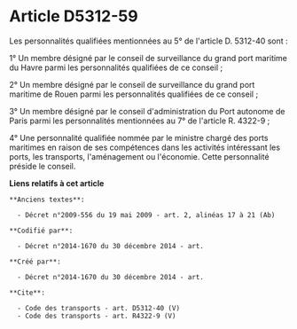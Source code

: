 # Article D5312-59

Les personnalités qualifiées mentionnées au 5° de l'article D. 5312-40 sont : 

1° Un membre désigné par le conseil de surveillance du grand port maritime du Havre parmi les personnalités qualifiées de ce
conseil ; 

2° Un membre désigné par le conseil de surveillance du grand port maritime de Rouen parmi les personnalités qualifiées de ce
conseil ; 

3° Un membre désigné par le conseil d'administration du Port autonome de Paris parmi les personnalités mentionnées au 7° de
l'article R. 4322-9 ; 

4° Une personnalité qualifiée nommée par le ministre chargé des ports maritimes en raison de ses compétences dans les
activités intéressant les ports, les transports, l'aménagement ou l'économie. Cette personnalité préside le conseil.

**Liens relatifs à cet article**

	**Anciens textes**:

	  - Décret n°2009-556 du 19 mai 2009 - art. 2, alinéas 17 à 21 (Ab)

	**Codifié par**:

	  - Décret n°2014-1670 du 30 décembre 2014 - art.

	**Créé par**:

	  - Décret n°2014-1670 du 30 décembre 2014 - art.

	**Cite**:

	  - Code des transports - art. D5312-40 (V)
	  - Code des transports - art. R4322-9 (V)
